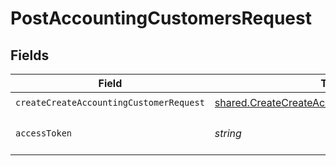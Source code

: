 # PostAccountingCustomersRequest


## Fields

| Field                                                                                                        | Type                                                                                                         | Required                                                                                                     | Description                                                                                                  |
| ------------------------------------------------------------------------------------------------------------ | ------------------------------------------------------------------------------------------------------------ | ------------------------------------------------------------------------------------------------------------ | ------------------------------------------------------------------------------------------------------------ |
| `createCreateAccountingCustomerRequest`                                                                      | [shared.CreateCreateAccountingCustomerRequest](../../models/shared/createcreateaccountingcustomerrequest.md) | :heavy_check_mark:                                                                                           | N/A                                                                                                          |
| `accessToken`                                                                                                | *string*                                                                                                     | :heavy_check_mark:                                                                                           | The access token of the connection.                                                                          |